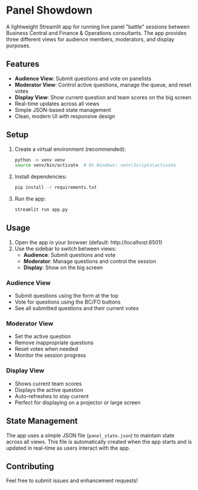 # Panel Showdown

A lightweight Streamlit app for running live panel "battle" sessions between Business Central and Finance & Operations consultants. The app provides three different views for audience members, moderators, and display purposes.

## Features

- **Audience View**: Submit questions and vote on panelists
- **Moderator View**: Control active questions, manage the queue, and reset votes
- **Display View**: Show current question and team scores on the big screen
- Real-time updates across all views
- Simple JSON-based state management
- Clean, modern UI with responsive design

## Setup

1. Create a virtual environment (recommended):
   ```bash
   python -m venv venv
   source venv/bin/activate  # On Windows: venv\Scripts\activate
   ```

2. Install dependencies:
   ```bash
   pip install -r requirements.txt
   ```

3. Run the app:
   ```bash
   streamlit run app.py
   ```

## Usage

1. Open the app in your browser (default: http://localhost:8501)
2. Use the sidebar to switch between views:
   - **Audience**: Submit questions and vote
   - **Moderator**: Manage questions and control the session
   - **Display**: Show on the big screen

### Audience View
- Submit questions using the form at the top
- Vote for questions using the BC/FO buttons
- See all submitted questions and their current votes

### Moderator View
- Set the active question
- Remove inappropriate questions
- Reset votes when needed
- Monitor the session progress

### Display View
- Shows current team scores
- Displays the active question
- Auto-refreshes to stay current
- Perfect for displaying on a projector or large screen

## State Management

The app uses a simple JSON file (`panel_state.json`) to maintain state across all views. This file is automatically created when the app starts and is updated in real-time as users interact with the app.

## Contributing

Feel free to submit issues and enhancement requests!